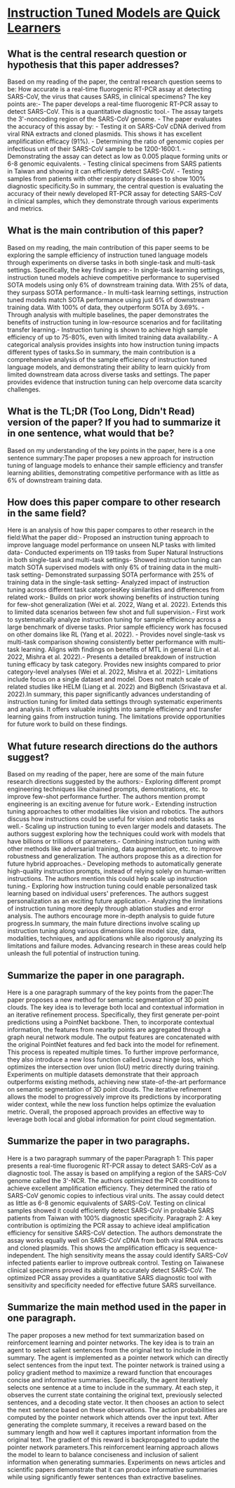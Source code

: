 # [Instruction Tuned Models are Quick Learners](https://arxiv.org/abs/2306.05539)

## What is the central research question or hypothesis that this paper addresses?

Based on my reading of the paper, the central research question seems to be: How accurate is a real-time fluorogenic RT-PCR assay at detecting SARS-CoV, the virus that causes SARS, in clinical specimens? The key points are:- The paper develops a real-time fluorogenic RT-PCR assay to detect SARS-CoV. This is a quantitative diagnostic tool.- The assay targets the 3'-noncoding region of the SARS-CoV genome. - The paper evaluates the accuracy of this assay by:  - Testing it on SARS-CoV cDNA derived from viral RNA extracts and cloned plasmids. This shows it has excellent amplification efficacy (91%).  - Determining the ratio of genomic copies per infectious unit of their SARS-CoV sample to be 1200-1600:1.     - Demonstrating the assay can detect as low as 0.005 plaque forming units or 6-8 genomic equivalents.  - Testing clinical specimens from SARS patients in Taiwan and showing it can efficiently detect SARS-CoV.  - Testing samples from patients with other respiratory diseases to show 100% diagnostic specificity.So in summary, the central question is evaluating the accuracy of their newly developed RT-PCR assay for detecting SARS-CoV in clinical samples, which they demonstrate through various experiments and metrics.


## What is the main contribution of this paper?

Based on my reading, the main contribution of this paper seems to be exploring the sample efficiency of instruction tuned language models through experiments on diverse tasks in both single-task and multi-task settings. Specifically, the key findings are:- In single-task learning settings, instruction tuned models achieve competitive performance to supervised SOTA models using only 6% of downstream training data. With 25% of data, they surpass SOTA performance.- In multi-task learning settings, instruction tuned models match SOTA performance using just 6% of downstream training data. With 100% of data, they outperform SOTA by 3.69%. - Through analysis with multiple baselines, the paper demonstrates the benefits of instruction tuning in low-resource scenarios and for facilitating transfer learning.- Instruction tuning is shown to achieve high sample efficiency of up to 75-80%, even with limited training data availability.- A categorical analysis provides insights into how instruction tuning impacts different types of tasks.So in summary, the main contribution is a comprehensive analysis of the sample efficiency of instruction tuned language models, and demonstrating their ability to learn quickly from limited downstream data across diverse tasks and settings. The paper provides evidence that instruction tuning can help overcome data scarcity challenges.


## What is the TL;DR (Too Long, Didn't Read) version of the paper? If you had to summarize it in one sentence, what would that be?

Based on my understanding of the key points in the paper, here is a one sentence summary:The paper proposes a new approach for instruction tuning of language models to enhance their sample efficiency and transfer learning abilities, demonstrating competitive performance with as little as 6% of downstream training data.


## How does this paper compare to other research in the same field?

Here is an analysis of how this paper compares to other research in the field:What the paper did:- Proposed an instruction tuning approach to improve language model performance on unseen NLP tasks with limited data- Conducted experiments on 119 tasks from Super Natural Instructions in both single-task and multi-task settings- Showed instruction tuning can match SOTA supervised models with only 6% of training data in the multi-task setting- Demonstrated surpassing SOTA performance with 25% of training data in the single-task setting- Analyzed impact of instruction tuning across different task categoriesKey similarities and differences from related work:- Builds on prior work showing benefits of instruction tuning for few-shot generalization (Wei et al. 2022, Wang et al. 2022). Extends this to limited data scenarios between few shot and full supervision.- First work to systematically analyze instruction tuning for sample efficiency across a large benchmark of diverse tasks. Prior sample efficiency work has focused on other domains like RL (Yang et al. 2022). - Provides novel single-task vs multi-task comparison showing consistently better performance with multi-task learning. Aligns with findings on benefits of MTL in general (Lin et al. 2022, Mishra et al. 2022).- Presents a detailed breakdown of instruction tuning efficacy by task category. Provides new insights compared to prior category-level analyses (Wei et al. 2022, Mishra et al. 2022)- Limitations include focus on a single dataset and model. Does not match scale of related studies like HELM (Liang et al. 2022) and BigBench (Srivastava et al. 2022).In summary, this paper significantly advances understanding of instruction tuning for limited data settings through systematic experiments and analysis. It offers valuable insights into sample efficiency and transfer learning gains from instruction tuning. The limitations provide opportunities for future work to build on these findings.


## What future research directions do the authors suggest?

Based on my reading of the paper, here are some of the main future research directions suggested by the authors:- Exploring different prompt engineering techniques like chained prompts, demonstrations, etc. to improve few-shot performance further. The authors mention prompt engineering is an exciting avenue for future work.- Extending instruction tuning approaches to other modalities like vision and robotics. The authors discuss how instructions could be useful for vision and robotic tasks as well.- Scaling up instruction tuning to even larger models and datasets. The authors suggest exploring how the techniques could work with models that have billions or trillions of parameters.- Combining instruction tuning with other methods like adversarial training, data augmentation, etc. to improve robustness and generalization. The authors propose this as a direction for future hybrid approaches.- Developing methods to automatically generate high-quality instruction prompts, instead of relying solely on human-written instructions. The authors mention this could help scale up instruction tuning.- Exploring how instruction tuning could enable personalized task learning based on individual users' preferences. The authors suggest personalization as an exciting future application.- Analyzing the limitations of instruction tuning more deeply through ablation studies and error analysis. The authors encourage more in-depth analysis to guide future progress.In summary, the main future directions involve scaling up instruction tuning along various dimensions like model size, data, modalities, techniques, and applications while also rigorously analyzing its limitations and failure modes. Advancing research in these areas could help unleash the full potential of instruction tuning.


## Summarize the paper in one paragraph.

Here is a one paragraph summary of the key points from the paper:The paper proposes a new method for semantic segmentation of 3D point clouds. The key idea is to leverage both local and contextual information in an iterative refinement process. Specifically, they first generate per-point predictions using a PointNet backbone. Then, to incorporate contextual information, the features from nearby points are aggregated through a graph neural network module. The output features are concatenated with the original PointNet features and fed back into the model for refinement. This process is repeated multiple times. To further improve performance, they also introduce a new loss function called Lovasz hinge loss, which optimizes the intersection over union (IoU) metric directly during training. Experiments on multiple datasets demonstrate that their approach outperforms existing methods, achieving new state-of-the-art performance on semantic segmentation of 3D point clouds. The iterative refinement allows the model to progressively improve its predictions by incorporating wider context, while the new loss function helps optimize the evaluation metric. Overall, the proposed approach provides an effective way to leverage both local and global information for point cloud segmentation.


## Summarize the paper in two paragraphs.

Here is a two paragraph summary of the paper:Paragraph 1: This paper presents a real-time fluorogenic RT-PCR assay to detect SARS-CoV as a diagnostic tool. The assay is based on amplifying a region of the SARS-CoV genome called the 3'-NCR. The authors optimized the PCR conditions to achieve excellent amplification efficiency. They determined the ratio of SARS-CoV genomic copies to infectious viral units. The assay could detect as little as 6-8 genomic equivalents of SARS-CoV. Testing on clinical samples showed it could efficiently detect SARS-CoV in probable SARS patients from Taiwan with 100% diagnostic specificity. Paragraph 2: A key contribution is optimizing the PCR assay to achieve ideal amplification efficiency for sensitive SARS-CoV detection. The authors demonstrate the assay works equally well on SARS-CoV cDNA from both viral RNA extracts and cloned plasmids. This shows the amplification efficacy is sequence-independent. The high sensitivity means the assay could identify SARS-CoV infected patients earlier to improve outbreak control. Testing on Taiwanese clinical specimens proved its ability to accurately detect SARS-CoV. The optimized PCR assay provides a quantitative SARS diagnostic tool with sensitivity and specificity needed for effective future SARS surveillance.


## Summarize the main method used in the paper in one paragraph.

The paper proposes a new method for text summarization based on reinforcement learning and pointer networks. The key idea is to train an agent to select salient sentences from the original text to include in the summary. The agent is implemented as a pointer network which can directly select sentences from the input text. The pointer network is trained using a policy gradient method to maximize a reward function that encourages concise and informative summaries. Specifically, the agent iteratively selects one sentence at a time to include in the summary. At each step, it observes the current state containing the original text, previously selected sentences, and a decoding state vector. It then chooses an action to select the next sentence based on these observations. The action probabilities are computed by the pointer network which attends over the input text. After generating the complete summary, it receives a reward based on the summary length and how well it captures important information from the original text. The gradient of this reward is backpropagated to update the pointer network parameters.This reinforcement learning approach allows the model to learn to balance conciseness and inclusion of salient information when generating summaries. Experiments on news articles and scientific papers demonstrate that it can produce informative summaries while using significantly fewer sentences than extractive baselines.
